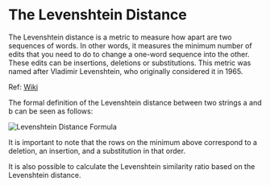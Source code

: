 # The Levenshtein Distance

The Levenshtein distance is a metric to measure how apart are two sequences of words. In other words, it measures the minimum number of edits that you need to do to change a one-word sequence into the other. These edits can be insertions, deletions or substitutions. This metric was named after Vladimir Levenshtein, who originally considered it in 1965.

Ref: <a href="https://en.wikipedia.org/wiki/Levenshtein_distance" target="_blank">Wiki</a>

The formal definition of the Levenshtein distance between two strings a and b can be seen as follows:

![Levenshtein Distance Formula](https://wikimedia.org/api/rest_v1/media/math/render/svg/6224efffbe9a4e01afbddeeb900bfd1b3350b335)


It is important to note that the rows on the minimum above correspond to a deletion, an insertion, and a substitution in that order.

It is also possible to calculate the Levenshtein similarity ratio based on the Levenshtein distance.
